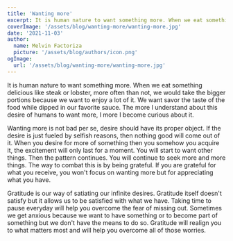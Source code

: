 ```yaml
---
title: 'Wanting more'
excerpt: It is human nature to want something more. When we eat something delicious like steak or lobster, more often than not, we would take the bigger portions because we want to enjoy a lot of it.
coverImage: '/assets/blog/wanting-more/wanting-more.jpg'
date: '2021-11-03'
author:
  name: Melvin Factoriza
  picture: '/assets/blog/authors/icon.png'
ogImage:
  url: '/assets/blog/wanting-more/wanting-more.jpg'
---
```

It is human nature to want something more. When we eat something delicious like steak or lobster, more often than not, we would take the bigger portions because we want to enjoy a lot of it. We want savor the taste of the food while dipped in our favorite sauce. The more I understand about this desire of humans to want more, I more I become curious about it. 

Wanting more is not bad per se, desire should have its proper object. If the desire is just fueled by selfish reasons, then nothing good will come out of it. When you desire for more of something then you somehow you acquire it, the excitement will only last for a moment. You will start to want other things. Then the pattern continues. You will continue to seek more and more things. The way to combat this is by being grateful. If you are grateful for what you receive, you won't focus on wanting more but for appreciating what you have. 

Gratitude is our way of satiating our infinite desires. Gratitude itself doesn't satisfy but it allows us to be satisfied with what we have. Taking time to pause everyday will help you overcome the fear of missing out. Sometimes we get anxious because we want to have something or to become part of something but we don't have the means to do so. Gratitude will realign you to what matters most and will help you overcome all of those worries. 
